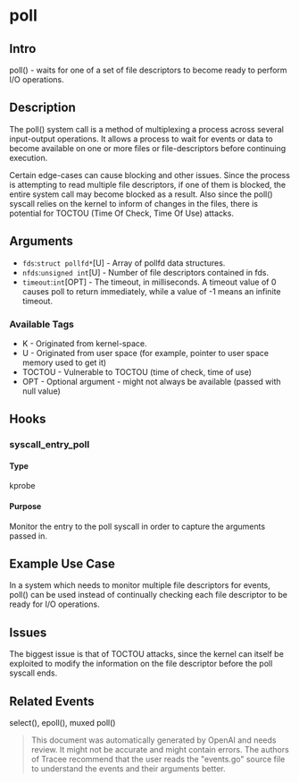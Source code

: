 
# poll

## Intro
poll() - waits for one of a set of file descriptors to become ready to perform I/O operations.

## Description
The poll() system call is a method of multiplexing a process across several input-output operations. It allows a process to wait for events or data to become available on one or more files or file-descriptors before continuing execution. 

Certain edge-cases can cause blocking and other issues. Since the process is attempting to read multiple file descriptors, if one of them is blocked, the entire system call may become blocked as a result. Also since the poll() syscall relies on the kernel to inform of changes in the files, there is potential for TOCTOU (Time Of Check, Time Of Use) attacks.

## Arguments
* `fds`:`struct pollfd*`[U] - Array of pollfd  data structures.
* `nfds`:`unsigned int`[U] - Number of file descriptors contained in fds.
* `timeout`:`int`[OPT] - The timeout, in milliseconds. A timeout value of 0 causes poll to return immediately, while a value of -1 means an infinite timeout.

### Available Tags
* K - Originated from kernel-space.
* U - Originated from user space (for example, pointer to user space memory used to get it)
* TOCTOU - Vulnerable to TOCTOU (time of check, time of use)
* OPT - Optional argument - might not always be available (passed with null value)

## Hooks
### syscall_entry_poll
#### Type
kprobe
#### Purpose
Monitor the entry to the poll syscall in order to capture the arguments passed in.

## Example Use Case
In a system which needs to monitor multiple file descriptors for events, poll() can be used instead of continually checking each file descriptor to be ready for I/O operations.

## Issues
The biggest issue is that of TOCTOU attacks, since the kernel can itself be exploited to modify the information on the file descriptor before the poll syscall ends.

## Related Events
select(), epoll(), muxed poll()

> This document was automatically generated by OpenAI and needs review. It might
> not be accurate and might contain errors. The authors of Tracee recommend that
> the user reads the "events.go" source file to understand the events and their
> arguments better.
